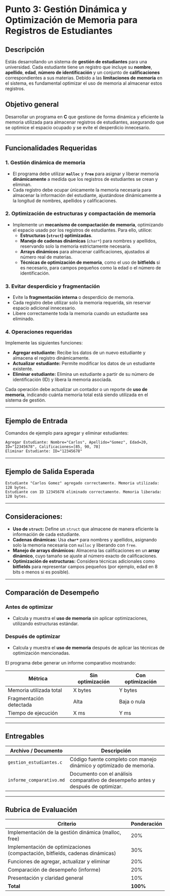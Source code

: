 # Punto 3: Gestión Dinámica y Optimización de Memoria para Registros de Estudiantes

## Descripción

Estás desarrollando un sistema de **gestión de estudiantes** para una universidad. Cada estudiante tiene un registro que incluye su **nombre**, **apellido**, **edad**, **número de identificación** y un conjunto de **calificaciones** correspondientes a sus materias. Debido a las **limitaciones de memoria** en el sistema, es fundamental optimizar el uso de memoria al almacenar estos registros.

## Objetivo general

Desarrollar un programa en **C** que gestione de forma dinámica y eficiente la memoria utilizada para almacenar registros de estudiantes, asegurando que se optimice el espacio ocupado y se evite el desperdicio innecesario.

---

## Funcionalidades Requeridas

### 1. Gestión dinámica de memoria

- El programa debe utilizar **`malloc`** y **`free`** para asignar y liberar memoria **dinámicamente** a medida que los registros de estudiantes se crean y eliminan.
- Cada registro debe ocupar únicamente la memoria necesaria para almacenar la información del estudiante, ajustándose dinámicamente a la longitud de nombres, apellidos y calificaciones.

### 2. Optimización de estructuras y compactación de memoria

- Implemente un **mecanismo de compactación de memoria**, optimizando el espacio usado por los registros de estudiantes. Para ello, utilice:
    - **Estructuras (`struct`) optimizadas**.
    - **Manejo de cadenas dinámicas** (`char*`) para nombres y apellidos, reservando solo la memoria estrictamente necesaria.
    - **Arrays dinámicos** para almacenar calificaciones, ajustados al número real de materias.
    - **Técnicas de optimización de memoria**, como el uso de **bitfields** si es necesario, para campos pequeños como la edad o el número de identificación.

### 3. Evitar desperdicio y fragmentación

- Evite la **fragmentación interna** o desperdicio de memoria.
- Cada registro debe utilizar solo la memoria requerida, sin reservar espacio adicional innecesario.
- Libere correctamente toda la memoria cuando un estudiante sea eliminado.

### 4. Operaciones requeridas

Implemente las siguientes funciones:

- **Agregar estudiante:** Recibe los datos de un nuevo estudiante y almacena el registro dinámicamente.
- **Actualizar estudiante:** Permite modificar los datos de un estudiante existente.
- **Eliminar estudiante:** Elimina un estudiante a partir de su número de identificación (ID) y libera la memoria asociada.

Cada operación debe actualizar un contador o un reporte de **uso de memoria**, indicando cuánta memoria total está siendo utilizada en el sistema de gestión.

---

## Ejemplo de Entrada

Comandos de ejemplo para agregar y eliminar estudiantes:

```
Agregar Estudiante: Nombre="Carlos", Apellido="Gomez", Edad=20, ID="12345678", Calificaciones=[85, 90, 78]
Eliminar Estudiante: ID="12345678"
```

---

## Ejemplo de Salida Esperada

```
Estudiante "Carlos Gomez" agregado correctamente. Memoria utilizada: 128 bytes.
Estudiante con ID 12345678 eliminado correctamente. Memoria liberada: 128 bytes.
```

---

## Consideraciones:

- **Uso de `struct`:** Define un `struct` que almacene de manera eficiente la información de cada estudiante.
- **Cadenas dinámicas:** Usa **`char*`** para nombres y apellidos, asignando solo la memoria necesaria con `malloc` y liberando con `free`.
- **Manejo de arrays dinámicos:** Almacena las calificaciones en un **array dinámico**, cuyo tamaño se ajuste al número exacto de calificaciones.
- **Optimización de estructuras:** Considera técnicas adicionales como **bitfields** para representar campos pequeños (por ejemplo, edad en 8 bits o menos si es posible).

---

## Comparación de Desempeño

### Antes de optimizar

- Calcula y muestra el **uso de memoria** sin aplicar optimizaciones, utilizando estructuras estándar.

### Después de optimizar

- Calcula y muestra el **uso de memoria** después de aplicar las técnicas de optimización mencionadas.

El programa debe generar un informe comparativo mostrando:

| Métrica | Sin optimización | Con optimización |
|---|---|---|
| Memoria utilizada total | X bytes | Y bytes |
| Fragmentación detectada | Alta | Baja o nula |
| Tiempo de ejecución | X ms | Y ms |

---

## Entregables

| Archivo / Documento | Descripción |
|---|---|
| `gestion_estudiantes.c` | Código fuente completo con manejo dinámico y optimizado de memoria. |
| `informe_comparativo.md` | Documento con el análisis comparativo de desempeño antes y después de optimizar. |

---

## Rubrica de Evaluación

| Criterio | Ponderación |
|---|---|
| Implementación de la gestión dinámica (malloc, free) | 20% |
| Implementación de optimizaciones (compactación, bitfields, cadenas dinámicas) | 30% |
| Funciones de agregar, actualizar y eliminar | 20% |
| Comparación de desempeño (informe) | 20% |
| Presentación y claridad general | 10% |
| **Total** | **100%** |